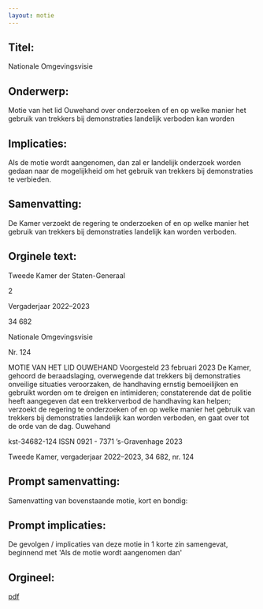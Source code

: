 ```yaml
---
layout: motie
---
```

## Titel:
Nationale Omgevingsvisie
## Onderwerp:
Motie van het lid Ouwehand over onderzoeken of en op welke manier het gebruik van trekkers bij demonstraties landelijk verboden kan worden 
## Implicaties:

Als de motie wordt aangenomen, dan zal er landelijk onderzoek worden gedaan naar de mogelijkheid om het gebruik van trekkers bij demonstraties te verbieden.
## Samenvatting:

De Kamer verzoekt de regering te onderzoeken of en op welke manier het gebruik van trekkers bij demonstraties landelijk kan worden verboden.
## Orginele text:


Tweede Kamer der Staten-Generaal

2

Vergaderjaar 2022–2023

34 682

Nationale Omgevingsvisie

Nr. 124

MOTIE VAN HET LID OUWEHAND
Voorgesteld 23 februari 2023
De Kamer,
gehoord de beraadslaging,
overwegende dat trekkers bij demonstraties onveilige situaties veroorzaken, de handhaving ernstig bemoeilijken en gebruikt worden om te
dreigen en intimideren;
constaterende dat de politie heeft aangegeven dat een trekkerverbod de
handhaving kan helpen;
verzoekt de regering te onderzoeken of en op welke manier het gebruik
van trekkers bij demonstraties landelijk kan worden verboden,
en gaat over tot de orde van de dag.
Ouwehand

kst-34682-124
ISSN 0921 - 7371
’s-Gravenhage 2023

Tweede Kamer, vergaderjaar 2022–2023, 34 682, nr. 124


## Prompt samenvatting:
Samenvatting van bovenstaande motie, kort en bondig:


## Prompt implicaties:
De gevolgen / implicaties van deze motie in 1 korte zin samengevat, beginnend met 'Als de motie wordt aangenomen dan' 

## Orgineel:
[pdf](https://gegevensmagazijn.tweedekamer.nl/OData/v4/2.0/Document(b12c618e-a8e7-4ad1-bd16-23b07fd98d82)/resource)
